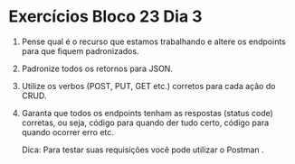 # Exercícios Bloco 23 Dia 3

1. Pense qual é o recurso que estamos trabalhando e altere os endpoints para que fiquem padronizados.
2. Padronize todos os retornos para JSON.
3. Utilize os verbos (POST, PUT, GET etc.) corretos para cada ação do CRUD.
4. Garanta que todos os endpoints tenham as respostas (status code) corretas, ou seja, código para quando der tudo certo, código para quando ocorrer erro etc.

   Dica: Para testar suas requisições você pode utilizar o Postman .
